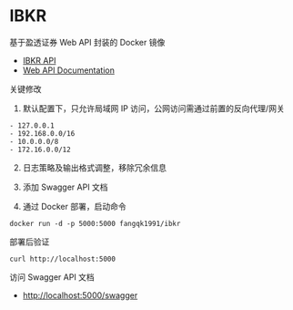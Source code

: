 # IBKR

基于盈透证券 Web API 封装的 Docker 镜像

* [IBKR API](https://ibkrcampus.com/ibkr-api-page/getting-started/)
* [Web API Documentation](https://ibkrcampus.com/ibkr-api-page/webapi-doc/)

关键修改

1. 默认配置下，只允许局域网 IP 访问，公网访问需通过前置的反向代理/网关

```
- 127.0.0.1
- 192.168.0.0/16
- 10.0.0.0/8
- 172.16.0.0/12
```

2. 日志策略及输出格式调整，移除冗余信息

3. 添加 Swagger API 文档

4. 通过 Docker 部署，启动命令

```
docker run -d -p 5000:5000 fangqk1991/ibkr
```

部署后验证

```
curl http://localhost:5000
```

访问 Swagger API 文档

* <http://localhost:5000/swagger>

